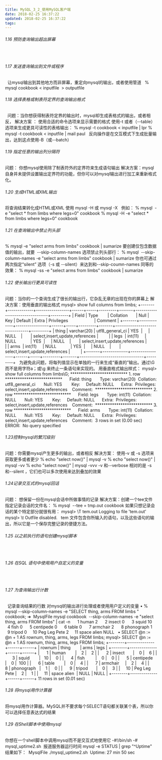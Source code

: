 ```yaml
---
title: MySQL_3_2_使用MySQL客户端
date: 2018-02-25 16:37:22
updated: 2018-02-25 16:37:22
tags:
---
```

###### 1.16 预防查询输出超出屏幕
 
###### 1.17 发送查询输出到文件或程序
 
让mysql输出到其他地方而非屏幕，重定向mysql的输出，或者使用管道
 
% mysql cookbook < inputfile  > outputfile
 
###### 1.18 选择表格或制表符定界的查询输出格式
 
问题：当你想获得制表符定界的输出时，mysql却生成表格式的输出，或者相反，
解决方案 ： 使用合适的命令选项来显示需要的格式
使用-t 或者（--table）选项来生成更具可读性的表格输出：
% mysql -t cookbook < inputfile | lpr
% mysql -t cookbook < inputfile | mail paul
 
反向操作是在交互模式下生成批量输出，达到这点使用-B（或--batch）
 
###### 1.19 指定任意的输出列分隔符
问题： 你想mysql使用除了制表符外的定界符来生成语句输出
解决方案：mysql 自身并未提供设置输出定界符的功能，但你可以对mysql输出进行加工来重新格式化。
 
###### 1.20 生成HTML或XML输出
将查询结果转化成HTML或XML
使用 mysql -H 或 mysql -X
 
例如：
% mysql  -e "select * from limbs where legs=0" cookbook
% mysql -H -e "select * from limbs where legs=0" cookbook
 
###### 1.21 在查询输出中禁止列头部
% mysql -e "select arms from limbs" cookbook | sumarize
要创建仅包含数据值的输出，就要  --skip-column-names 选项禁止列头部行：
% mysql  --skip-column-names -e "select arms from limbs" cookbook | sumarize
你也可通过两次指定“silent” 选项（-s 或 --silent）来达到和--skip-coumn-names 同等的效果：
% mysql -ss -e "select arms from limbs" cookbook | sumarize
 
###### 1.22 使长输出行更具可读性
问题：当你的一个查询生成了很长的输出行，它杂乱无章的出现在你的屏幕上
解决方案：使用垂直的输出格式
mysql> show full columns from limbs;
+-------+-------------+-----------------+------+-----+---------+-------+---------------------------------+---------+
| Field | Type        | Collation       | Null | Key | Default | Extra | Privileges                      | Comment |
+-------+-------------+-----------------+------+-----+---------+-------+---------------------------------+---------+
| thing | varchar(20) | utf8_general_ci | YES  |     | NULL    |       | select,insert,update,references |         |
| legs  | int(11)     | NULL            | YES  |     | NULL    |       | select,insert,update,references |         |
| arms  | int(11)     | NULL            | YES  |     | NULL    |       | select,insert,update,references |         |
+-------+-------------+-----------------+------+-----+---------+-------+---------------------------------+---------+
 
为避免此问题，将每列值显示在单独的一行来生成“垂直的”输出。通过\G 而不是用字符a；或\g 来终止一条语句来实现的。
用垂直格式输出样式：
mysql> show full columns from limbs\G;
*************************** 1. row ***************************
     Field: thing
      Type: varchar(20)
 Collation: utf8_general_ci
      Null: YES
       Key: 
   Default: NULL
     Extra: 
Privileges: select,insert,update,references
   Comment: 
*************************** 2. row ***************************
     Field: legs
      Type: int(11)
 Collation: NULL
      Null: YES
       Key: 
   Default: NULL
     Extra: 
Privileges: select,insert,update,references
   Comment: 
*************************** 3. row ***************************
     Field: arms
      Type: int(11)
 Collation: NULL
      Null: YES
       Key: 
   Default: NULL
     Extra: 
Privileges: select,insert,update,references
   Comment: 
3 rows in set (0.00 sec)
 
ERROR: 
No query specified
 
###### 1.23控制mysql的繁冗级别
问题：你需要mysql产生更多的输出，或者相反
解决方案： 使用-v 或 -s 选项来获取更多或者更少
% echo "select now()" | mysql -v
% echo "select now()" | mysql -vv
% echo "select now()" | mysql -vvv
-v 和--verbose 相对的是 -s 和--silent ，它们也可以多次使用来达到叠加的效果
 
###### 1.24记录交互式的mysql回话
问题： 想保留一份在mysql会话中所做事情的记录
解决方案：创建一个tee文件
指定记录会话的文件名：
% mysql  --tee = tmp.out cookbook
如果只想记录会话的某个特定部分就很有用：
mysql> \T tem.out
Logging to file 'tem.out'
mysql> \t
Outfile disabled.
 
tem 文件包含你所输入的语句，以及这些语句的输出，所以它是一个保存完整记录的便捷方法。
 
###### 1.25 以之前执行的语句创建mysql脚本
 
###### 1.26 在SQL 语句中使用用户自定义的变量
 
###### 1.27 为查询输出行计数
 
记录查询结果的行数
对mysql的输出进行处理或者使用用户定义的变量
	•	% mysql --skip-column-names -e "SELECT thing, arms FROM limbs " cookbook;
➜  MysqlFile mysql cookbook  --skip-column-names -e "select thing, arms FROM limbs" | cat -n
     1 human 2
     2 insect 0
     3 squid 10
     4 fish 0
     5 centipede 0
     6 table 0
     7 armchair 2
     8 phonograph 1
     9 tripod 0
    10 Peg Leg Pete 2
    11 space alien NULL
 
	•	SELECT @n := @n + 1 AS rownum, thing, arms, legs FROM limbs;
mysql> SELECT @n := @n + 1 AS rownum, thing, arms, legs FROM limbs;
+--------+--------------+------+------+
| rownum | thing        | arms | legs |
+--------+--------------+------+------+
|      1 | human        |    2 |    2 |
|      2 | insect       |    0 |    6 |
|      3 | squid        |   10 |    0 |
|      4 | fish         |    0 |    0 |
|      5 | centipede    |    0 |  100 |
|      6 | table        |    0 |    4 |
|      7 | armchair     |    2 |    4 |
|      8 | phonograph   |    1 |    0 |
|      9 | tripod       |    0 |    3 |
|     10 | Peg Leg Pete |    2 |    1 |
|     11 | space alien  | NULL | NULL |
+--------+--------------+------+------+
11 rows in set (0.01 sec)
 
 
###### 1.28 将mysql用作计算器
将mysql用作计算器。MySQL并不要求每个SELECT语句都关联某个表，所以你可以选择任意表达式的结果
 
###### 1.29 在Shell脚本中使用mysql
你想在一个shell脚本中调用mysql而不是交互式地使用它
-#!/bin/sh
-# mysql_uptime2.sh  报道服务器运行时间
mysql -e STATUS | grep "^Uptime"
 
结果如下：
 MysqlFile ./mysql_uptime2.sh 
Uptime: 27 min 50 sec

